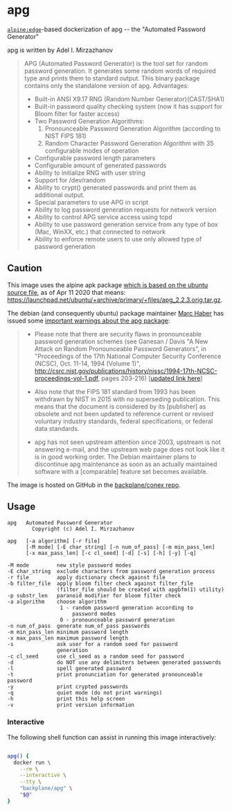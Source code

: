 # apg

[`alpine:edge`](https://hub.docker.com/_/alpine/)-based dockerization of apg -- the "Automated Password Generator"

apg is written by Adel I. Mirzazhanov

> APG (Automated Password Generator) is the tool set for random password generation. It generates some random words of required type and prints them to standard output. This binary package contains only the standalone version of apg. Advantages:
> 
>  * Built-in ANSI X9.17 RNG (Random Number Generator)(CAST/SHA1)
>  * Built-in password quality checking system (now it has support for Bloom
>    filter for faster access)
>  * Two Password Generation Algorithms:
>     1. Pronounceable Password Generation Algorithm (according to NIST
>        FIPS 181)
>     2. Random Character Password Generation Algorithm with 35
>        configurable modes of operation
>  * Configurable password length parameters
>  * Configurable amount of generated passwords
>  * Ability to initialize RNG with user string
>  * Support for /dev/random
>  * Ability to crypt() generated passwords and print them as additional output.
>  * Special parameters to use APG in script
>  * Ability to log password generation requests for network version
>  * Ability to control APG service access using tcpd
>  * Ability to use password generation service from any type of box (Mac,
>    WinXX, etc.) that connected to network
>  * Ability to enforce remote users to use only allowed type of password
>    generation

## Caution

This image uses the alpine apk package [which is based on the ubuntu source file](https://git.alpinelinux.org/aports/tree/main/apg/APKBUILD), as of Apr 11 2020 that means: <https://launchpad.net/ubuntu/+archive/primary/+files/apg_2.2.3.orig.tar.gz>.

The debian (and consequently ubuntu) package maintainer [Marc Haber](https://salsa.debian.org/zugschlus) has issued some [important warnings about the apg package](https://packages.debian.org/stable/apg):

> * Please note that there are security flaws in pronounceable password generation schemes (see Ganesan / Davis "A New Attack on Random Pronounceable Password Generators", in "Proceedings of the 17th National Computer Security Conference (NCSC), Oct. 11-14, 1994 (Volume 1)", http://csrc.nist.gov/publications/history/nissc/1994-17th-NCSC-proceedings-vol-1.pdf, pages 203-216) [[updated link here](https://csrc.nist.gov/CSRC/media/Publications/conference-paper/1994/10/11/proceedings-17th-national-computer-security-conference-1994/documents/1994-17th-NCSC-proceedings-vol-1.pdf)]
>
> * Also note that the FIPS 181 standard from 1993 has been withdrawn by NIST in 2015 with no superseding publication. This means that the document is considered by its [publisher] as obsolete and not been updated to reference current or revised voluntary industry standards, federal specifications, or federal data standards.
>
> * apg has not seen upstream attention since 2003, upstream is not answering e-mail, and the upstream web page does not look like it is in good working order. The Debian maintainer plans to discontinue apg maintenance as soon as an actually maintained software with a [comparable] feature set becomes available.

The image is hosted on GitHub in the [backplane/conex repo](https://github.com/backplane/conex/tree/main/apg).

## Usage

```
apg   Automated Password Generator
        Copyright (c) Adel I. Mirzazhanov

apg   [-a algorithm] [-r file] 
      [-M mode] [-E char_string] [-n num_of_pass] [-m min_pass_len]
      [-x max_pass_len] [-c cl_seed] [-d] [-s] [-h] [-y] [-q]

-M mode         new style password modes
-E char_string  exclude characters from password generation process
-r file         apply dictionary check against file
-b filter_file  apply bloom filter check against filter_file
                (filter_file should be created with apgbfm(1) utility)
-p substr_len   paranoid modifier for bloom filter check
-a algorithm    choose algorithm
                 1 - random password generation according to
                     password modes
                 0 - pronounceable password generation
-n num_of_pass  generate num_of_pass passwords
-m min_pass_len minimum password length
-x max_pass_len maximum password length
-s              ask user for a random seed for password
                generation
-c cl_seed      use cl_seed as a random seed for password
-d              do NOT use any delimiters between generated passwords
-l              spell generated password
-t              print pronunciation for generated pronounceable password
-y              print crypted passwords
-q              quiet mode (do not print warnings)
-h              print this help screen
-v              print version information
```

### Interactive

The following shell function can assist in running this image interactively:

```sh

apg() {
  docker run \
    --rm \
    --interactive \
    --tty \
    "backplane/apg" \
    "$@"
}

```
